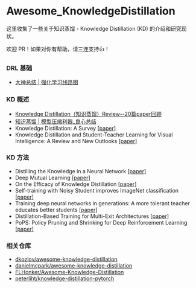 # Awesome_KnowledgeDistillation
这里收集了一些关于知识蒸馏  - Knowledge Distillation (KD) 的介绍和研究现状。

欢迎 PR！如果对你有帮助，请三连支持👍！

### DRL 基础

- [大神总结 | 强化学习线路图](https://mp.weixin.qq.com/s/E2va_w2Lh_x3n_1XnOY0ZA)

### KD 概述

- [Knowledge Distillation（知识蒸馏）Review--20篇paper回顾](https://zhuanlan.zhihu.com/p/160206075)
- [知识蒸馏 | 模型压缩利器_良心总结](https://zhuanlan.zhihu.com/p/138210881)
- Knowledge Distillation: A Survey [[paper]](https://arxiv.org/pdf/2006.05525.pdf)
- Knowledge Distillation and Student-Teacher Learning for Visual Intelligence: A Review and New Outlooks [[paper]](https://arxiv.org/pdf/2004.05937.pdf)

### KD 方法

- Distilling the Knowledge in a Neural Network [[paper]](https://arxiv.org/pdf/1503.02531.pdf)
- Deep Mutual Learning [[paper]](https://openaccess.thecvf.com/content_cvpr_2018/papers/Zhang_Deep_Mutual_Learning_CVPR_2018_paper.pdf)
- On the Efficacy of Knowledge Distillation [[paper]](https://openaccess.thecvf.com/content_ICCV_2019/papers/Cho_On_the_Efficacy_of_Knowledge_Distillation_ICCV_2019_paper.pdf)
- Self-training with Noisy Student improves ImageNet classification [[paper]](https://openaccess.thecvf.com/content_CVPR_2020/papers/Xie_Self-Training_With_Noisy_Student_Improves_ImageNet_Classification_CVPR_2020_paper.pdf)
- Training deep neural networks in generations: A more tolerant teacher educates better students [[paper]](https://www.cs.jhu.edu/~alanlab/Pubs19/yang2019training.pdf)
- Distillation-Based Training for Multi-Exit Architectures [[paper]](https://openaccess.thecvf.com/content_ICCV_2019/papers/Phuong_Distillation-Based_Training_for_Multi-Exit_Architectures_ICCV_2019_paper.pdf)
- PoPS: Policy Pruning and Shrinking for Deep Reinforcement Learning [[paper]](https://arxiv.org/pdf/2001.05012.pdf)

### 相关仓库

- [dkozlov/awesome-knowledge-distillation](https://github.com/dkozlov/awesome-knowledge-distillation)
- [danielmcpark/awesome-knowledge-distillation](https://github.com/danielmcpark/awesome-knowledge-distillation)
- [FLHonker/Awesome-Knowledge-Distillation](https://github.com/FLHonker/Awesome-Knowledge-Distillation)
- [peterliht/knowledge-distillation-pytorch](https://github.com/peterliht/knowledge-distillation-pytorch)